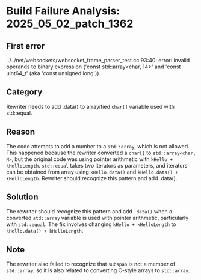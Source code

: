 # Build Failure Analysis: 2025_05_02_patch_1362

## First error

../../net/websockets/websocket_frame_parser_test.cc:93:40: error: invalid operands to binary expression ('const std::array<char, 14>' and 'const uint64_t' (aka 'const unsigned long'))

## Category
Rewriter needs to add .data() to arrayified `char[]` variable used with std::equal.

## Reason
The code attempts to add a number to a `std::array`, which is not allowed. This happened because the rewriter converted a `char[]` to `std::array<char, N>`, but the original code was using pointer arithmetic with `kHello + kHelloLength`. `std::equal` takes two iterators as parameters, and iterators can be obtained from array using `kHello.data()` and `kHello.data() + kHelloLength`. Rewriter should recognize this pattern and add .data().

## Solution
The rewriter should recognize this pattern and add `.data()` when a converted `std::array` variable is used with pointer arithmetic, particularly with `std::equal`. The fix involves changing `kHello + kHelloLength` to `kHello.data() + kHelloLength`.

## Note
The rewriter also failed to recognize that `subspan` is not a member of `std::array`, so it is also related to converting C-style arrays to `std::array`.